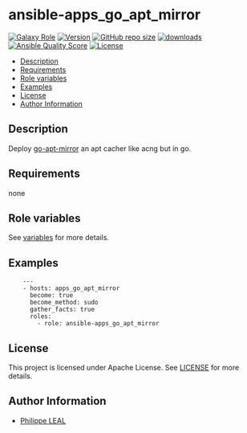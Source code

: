 # ansible-apps_go_apt_mirror

[![Galaxy Role](https://img.shields.io/badge/galaxy-apps_go_apt_mirror-purple?style=flat)](https://galaxy.ansible.com/lotusnoir/apps_go_apt_mirror)
[![Version](https://img.shields.io/github/release/lotusnoir/ansible-apps_go_apt_mirror.svg)](https://github.com/lotusnoir/ansible-apps_go_apt_mirror/releases/latest)
[![GitHub repo size](https://img.shields.io/github/repo-size/lotusnoir/ansible-apps_go_apt_mirror?color=orange&style=flat)](https://galaxy.ansible.com/lotusnoir/apps_go_apt_mirror)
[![downloads](https://img.shields.io/ansible/role/d/)](https://galaxy.ansible.com/lotusnoir/apps_go_apt_mirror)
[![Ansible Quality Score](https://img.shields.io/ansible/quality/)](https://galaxy.ansible.com/lotusnoir/apps_go_apt_mirror)
[![License](https://img.shields.io/badge/license-Apache--2.0-brightgreen?style=flat)](https://opensource.org/licenses/Apache-2.0)

<!-- START doctoc generated TOC please keep comment here to allow auto update -->
<!-- DON'T EDIT THIS SECTION, INSTEAD RE-RUN doctoc TO UPDATE -->

- [Description](#description)
- [Requirements](#requirements)
- [Role variables](#role-variables)
- [Examples](#examples)
- [License](#license)
- [Author Information](#author-information)

<!-- END doctoc generated TOC please keep comment here to allow auto update -->

## Description

Deploy [go-apt-mirror](https://github.com/cybozu-go/aptutil) an apt cacher like acng but in go.
## Requirements

none

## Role variables

See [variables](/defaults/main.yml) for more details.

## Examples

        ---
        - hosts: apps_go_apt_mirror
          become: true
          become_method: sudo
          gather_facts: true
          roles:
            - role: ansible-apps_go_apt_mirror


## License

This project is licensed under Apache License. See [LICENSE](/LICENSE) for more details.

## Author Information

- [Philippe LEAL](https://github.com/lotusnoir)
